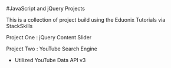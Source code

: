 #JavaScript and jQuery Projects

This is a collection of project build using the Eduonix Tutorials via StackSkills 

Project One : jQuery Content Slider

Project Two : YouTube Search Engine
  * Utilized YouTube Data API v3 